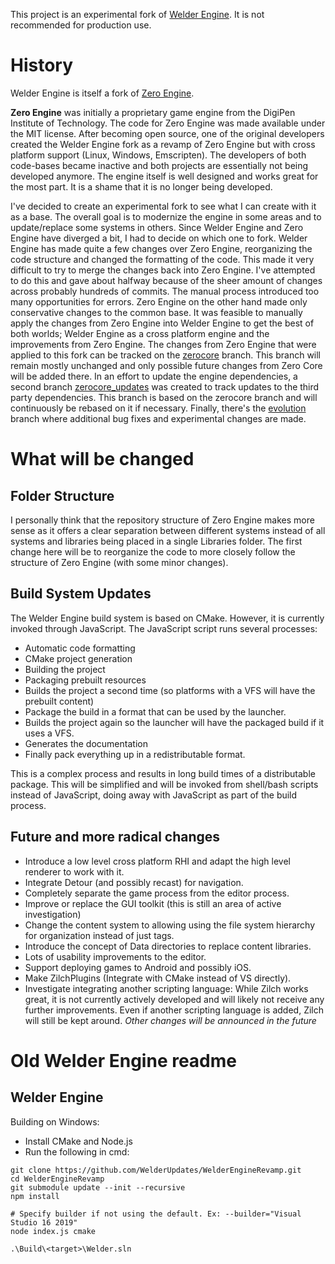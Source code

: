 This project is an experimental fork of [Welder Engine](https://github.com/WelderFoundation/WelderEngineRevamp).
It is not recommended for production use.

# History
Welder Engine is itself a fork of [Zero Engine](https://zero.digipen.edu). 

**Zero Engine** was initially a proprietary game engine from the DigiPen Institute of Technology.
The code for Zero Engine was made available under the MIT license.
After becoming open source, one of the original developers created the Welder Engine fork as a revamp of Zero Engine but with cross platform support (Linux, Windows, Emscripten).
The developers of both code-bases became inactive and both projects are essentially not being developed anymore.
The engine itself is well designed and works great for the most part. It is a shame that it is no longer being developed.

I've decided to create an experimental fork to see what I can create with it as a base.
The overall goal is to modernize the engine in some areas and to update/replace some systems in others.
Since Welder Engine and Zero Engine have diverged a bit, I had to decide on which one to fork.
Welder Engine has made quite a few changes over Zero Engine, reorganizing the code structure and changed the formatting of the code.
This made it very difficult to try to merge the changes back into Zero Engine. I've attempted to do this and gave about halfway because of the sheer amount of changes across probably hundreds of commits. The manual process introduced too many opportunities for errors. 
Zero Engine on the other hand made only conservative changes to the common base.
It was feasible to manually apply the changes from Zero Engine into Welder Engine to get the best of both worlds; Welder Engine as a cross platform engine and the improvements from Zero Engine.
The changes from Zero Engine that were applied to this fork can be tracked on the [zerocore](https://github.com/WelderUpdates/WelderEngineRevamp/tree/zerocore) branch. This branch will remain mostly unchanged and only possible future changes from Zero Core will be added there. In an effort to update the engine dependencies, a second branch [zerocore_updates](https://github.com/WelderUpdates/WelderEngineRevamp/tree/zerocore_updates) was created to track updates to the third party dependencies. This branch is based on the zerocore branch and will continuously be rebased on it if necessary. Finally, there's the [evolution](https://github.com/WelderUpdates/WelderEngineRevamp) branch where additional bug fixes and experimental changes are made. 

# What will be changed

## Folder Structure
I personally think that the repository structure of Zero Engine makes more sense as it offers a clear separation between different systems instead of all systems and libraries being placed in a single Libraries folder. The first change here will be to reorganize the code to more closely follow the structure of Zero Engine (with some minor changes).

## Build System Updates
The Welder Engine build system is based on CMake. However, it is currently invoked through JavaScript. 
The JavaScript script runs several processes:
- Automatic code formatting
- CMake project generation
- Building the project
- Packaging prebuilt resources
- Builds the project a second time (so platforms with a VFS will have the prebuilt content)
- Package the build in a format that can be used by the launcher.
- Builds the project again so the launcher will have the packaged build if it uses a VFS.
- Generates the documentation
- Finally pack everything up in a redistributable format.

This is a complex process and results in long build times of a distributable package.
This will be simplified and will be invoked from shell/bash scripts instead of JavaScript, doing away with JavaScript as part of the build process.

## Future and more radical changes
 - Introduce a low level cross platform RHI and adapt the high level renderer to work with it.
 - Integrate Detour (and possibly recast) for navigation.
 - Completely separate the game process from the editor process.
 - Improve or replace the GUI toolkit (this is still an area of active investigation)
 - Change the content system to allowing using the file system hierarchy for organization instead of just tags.
 - Introduce the concept of Data directories to replace content libraries.
 - Lots of usability improvements to the editor.
 - Support deploying games to Android and possibly iOS.
 - Make ZilchPlugins (Integrate with CMake instead of VS directly).
 - Investigate integrating another scripting language: While Zilch works great, it is not currently actively developed and will likely not receive any further improvements. Even if another scripting language is added, Zilch will still be kept around.
*Other changes will be announced in the future*

# Old Welder Engine readme
 
## Welder Engine

Building on Windows:
- Install CMake and Node.js
- Run the following in cmd:

```shell
git clone https://github.com/WelderUpdates/WelderEngineRevamp.git
cd WelderEngineRevamp
git submodule update --init --recursive
npm install

# Specify builder if not using the default. Ex: --builder="Visual Studio 16 2019"
node index.js cmake

.\Build\<target>\Welder.sln
```
